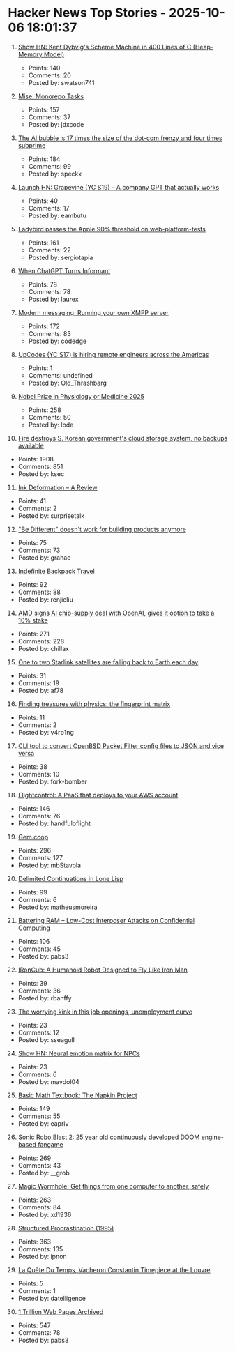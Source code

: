 # Hacker News Top Stories - 2025-10-06 18:01:37

1. [Show HN: Kent Dybvig's Scheme Machine in 400 Lines of C (Heap-Memory Model)](https://gist.github.com/swatson555/8cc36d8d022d7e5cc44a5edb2c4f7d0b)
   - Points: 140
   - Comments: 20
   - Posted by: swatson741

2. [Mise: Monorepo Tasks](https://github.com/jdx/mise/discussions/6564)
   - Points: 157
   - Comments: 37
   - Posted by: jdxcode

3. [The AI bubble is 17 times the size of the dot-com frenzy and four times subprime](https://www.morningstar.com/news/marketwatch/20251003175/the-ai-bubble-is-17-times-the-size-of-the-dot-com-frenzy-and-four-times-subprime-this-analyst-argues)
   - Points: 184
   - Comments: 99
   - Posted by: speckx

4. [Launch HN: Grapevine (YC S19) – A company GPT that actually works](https://getgrapevine.ai/)
   - Points: 40
   - Comments: 17
   - Posted by: eambutu

5. [Ladybird passes the Apple 90% threshold on web-platform-tests](https://twitter.com/awesomekling/status/1974781722953953601)
   - Points: 161
   - Comments: 22
   - Posted by: sergiotapia

6. [When ChatGPT Turns Informant](https://www.futureofbeinghuman.com/p/when-chatgpt-turns-snitch)
   - Points: 78
   - Comments: 78
   - Posted by: laurex

7. [Modern messaging: Running your own XMPP server](https://www.codedge.de/posts/modern-messaging-running-your-own-xmpp-server)
   - Points: 172
   - Comments: 83
   - Posted by: codedge

8. [UpCodes (YC S17) is hiring remote engineers across the Americas](https://up.codes/careers?utm_source=HN)
   - Points: 1
   - Comments: undefined
   - Posted by: Old_Thrashbarg

9. [Nobel Prize in Physiology or Medicine 2025](https://www.nobelprize.org/prizes/medicine/2025/press-release/)
   - Points: 258
   - Comments: 50
   - Posted by: lode

10. [Fire destroys S. Korean government's cloud storage system, no backups available](https://koreajoongangdaily.joins.com/news/2025-10-01/national/socialAffairs/NIRS-fire-destroys-governments-cloud-storage-system-no-backups-available/2412936)
   - Points: 1908
   - Comments: 851
   - Posted by: ksec

11. [Ink Deformation – A Review](https://www.inkandswitch.com/ink/notes/ink-deformation-review/)
   - Points: 41
   - Comments: 2
   - Posted by: surprisetalk

12. ["Be Different" doesn't work for building products anymore](https://iamcharliegraham.substack.com/p/be-different-doesnt-work-for-building)
   - Points: 75
   - Comments: 73
   - Posted by: grahac

13. [Indefinite Backpack Travel](https://jeremymaluf.com/onebag/)
   - Points: 92
   - Comments: 88
   - Posted by: renjieliu

14. [AMD signs AI chip-supply deal with OpenAI, gives it option to take a 10% stake](https://www.reuters.com/business/amd-signs-ai-chip-supply-deal-with-openai-gives-it-option-take-10-stake-2025-10-06/)
   - Points: 271
   - Comments: 228
   - Posted by: chillax

15. [One to two Starlink satellites are falling back to Earth each day](https://earthsky.org/human-world/1-to-2-starlink-satellites-falling-back-to-earth-each-day/)
   - Points: 31
   - Comments: 19
   - Posted by: af78

16. [Finding treasures with physics: the fingerprint matrix](https://www.tuwien.at/en/tu-wien/news/news-articles/news/physik-fuer-die-schatzsuche-die-fingerabdruck-matrix)
   - Points: 11
   - Comments: 2
   - Posted by: v4rp1ng

17. [CLI tool to convert OpenBSD Packet Filter config files to JSON and vice versa](https://github.com/fleximus/pfjson)
   - Points: 38
   - Comments: 10
   - Posted by: fork-bomber

18. [Flightcontrol: A PaaS that deploys to your AWS account](https://www.flightcontrol.dev/)
   - Points: 146
   - Comments: 76
   - Posted by: handfuloflight

19. [Gem.coop](https://gem.coop/)
   - Points: 296
   - Comments: 127
   - Posted by: mbStavola

20. [Delimited Continuations in Lone Lisp](https://www.matheusmoreira.com/articles/delimited-continuations-in-lone-lisp)
   - Points: 99
   - Comments: 6
   - Posted by: matheusmoreira

21. [Battering RAM – Low-Cost Interposer Attacks on Confidential Computing](https://batteringram.eu/)
   - Points: 106
   - Comments: 45
   - Posted by: pabs3

22. [IRonCub: A Humanoid Robot Designed to Fly Like Iron Man](https://spectrum.ieee.org/ironcub-jet-powered-flying-robot)
   - Points: 39
   - Comments: 36
   - Posted by: rbanffy

23. [The worrying kink in this job openings, unemployment curve](https://www.axios.com/2025/10/06/jobs-unemployment-fed-interest-rates)
   - Points: 23
   - Comments: 12
   - Posted by: sseagull

24. [Show HN: Neural emotion matrix for NPCs](https://github.com/mavdol/npc-neural-affect-matrix)
   - Points: 23
   - Comments: 6
   - Posted by: mavdol04

25. [Basic Math Textbook: The Napkin Project](https://web.evanchen.cc/napkin.html)
   - Points: 149
   - Comments: 55
   - Posted by: eapriv

26. [Sonic Robo Blast 2: 25 year old continuously developed DOOM engine-based fangame](https://www.srb2.org/)
   - Points: 269
   - Comments: 43
   - Posted by: __grob

27. [Magic Wormhole: Get things from one computer to another, safely](https://magic-wormhole.readthedocs.io/en/latest/welcome.html)
   - Points: 263
   - Comments: 84
   - Posted by: xd1936

28. [Structured Procrastination (1995)](https://structuredprocrastination.com)
   - Points: 363
   - Comments: 135
   - Posted by: ipnon

29. [La Quête Du Temps, Vacheron Constantin Timepiece at the Louvre](https://www.bloomberg.com/news/features/2025-10-03/at-the-louvre-vacheron-constantin-showcases-the-art-of-luxury-watches)
   - Points: 5
   - Comments: 1
   - Posted by: datelligence

30. [1 Trillion Web Pages Archived](https://blog.archive.org/trillion/)
   - Points: 547
   - Comments: 78
   - Posted by: pabs3

